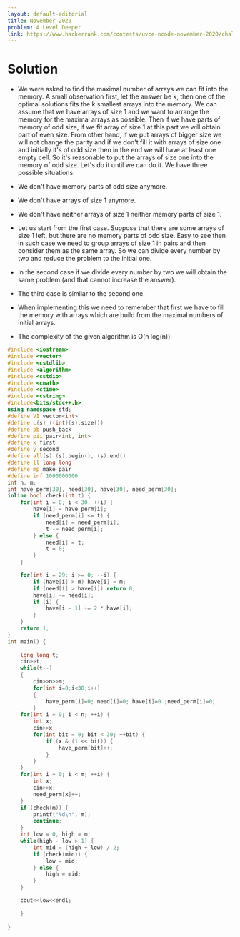 ```yaml
---
layout: default-editorial
title: November 2020
problem: A Level Deeper
link: https://www.hackerrank.com/contests/uvce-ncode-november-2020/challenges/q2-15
---
```

# Solution
* We were asked to find the maximal number of arrays we can fit into the memory. A small observation first, let the answer be k, then one of the optimal solutions fits the k smallest arrays into the memory. We can assume that we have arrays of size 1 and we want to arrange the memory for the maximal arrays as possible. Then if we have parts of memory of odd size, if we fit array of size 1 at this part we will obtain part of even size. From other hand, if we put arrays of bigger size we will not change the parity and if we don't fill it with arrays of size one and initially it's of odd size then in the end we will have at least one empty cell. So it's reasonable to put the arrays of size one into the memory of odd size. Let's do it until we can do it. We have three possible situations:

* We don't have memory parts of odd size anymore.

* We don't have arrays of size 1 anymore.

* We don't have neither arrays of size 1 neither memory parts of size 1.

* Let us start from the first case. Suppose that there are some arrays of size 1 left, but there are no memory parts of odd size. Easy to see then in such case we need to group arrays of size 1 in pairs and then consider them as the same array. So we can divide every number by two and reduce the problem to the initial one.

* In the second case if we divide every number by two we will obtain the same problem (and that cannot increase the answer).

* The third case is similar to the second one.

* When implementing this we need to remember that first we have to fill the memory with arrays which are build from the maximal numbers of initial arrays.

* The complexity of the given algorithm is O(n log(n)).
~~~cpp
#include <iostream>
#include <vector>
#include <cstdlib>
#include <algorithm>
#include <cstdio>
#include <cmath>
#include <ctime>
#include <cstring>
#include<bits/stdc++.h>
using namespace std;
#define VI vector<int>
#define L(s) ((int)(s).size())
#define pb push_back
#define pii pair<int, int>
#define x first
#define y second
#define all(s) (s).begin(), (s).end()
#define ll long long
#define mp make_pair
#define inf 1000000000
int n, m;
int have_perm[30], need[30], have[30], need_perm[30];
inline bool check(int t) {
    for(int i = 0; i < 30; ++i) {
        have[i] = have_perm[i];
        if (need_perm[i] <= t) {
            need[i] = need_perm[i];
            t -= need_perm[i];
        } else {
            need[i] = t;
            t = 0;
        }
    }

    for(int i = 29; i >= 0; --i) {
        if (have[i] > m) have[i] = m;
        if (need[i] > have[i]) return 0;
        have[i] -= need[i];
        if (i) {
            have[i - 1] += 2 * have[i];
        }
    }
    return 1;
}
int main() {
    
    long long t;
    cin>>t;
    while(t--)
    {
        cin>>n>>m;
        for(int i=0;i<30;i++)
        {
            have_perm[i]=0; need[i]=0; have[i]=0 ;need_perm[i]=0;
        }
    for(int i = 0; i < n; ++i) {
        int x;
        cin>>x;
        for(int bit = 0; bit < 30; ++bit) {
            if (x & (1 << bit)) {
                have_perm[bit]++;
            }
        }
    }
    for(int i = 0; i < m; ++i) {
        int x;
        cin>>x;
        need_perm[x]++;
    }
    if (check(m)) {
        printf("%d\n", m);
        continue;
    }
    int low = 0, high = m;
    while(high - low > 1) {
        int mid = (high + low) / 2;
        if (check(mid)) {
            low = mid;
        } else {
            high = mid;
        }
    }

    cout<<low<<endl;
        
    }
    
}

~~~

